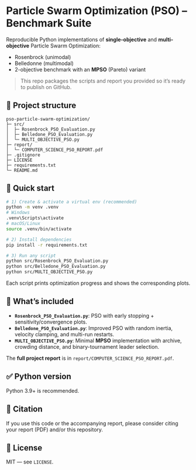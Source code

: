 # Particle Swarm Optimization (PSO) – Benchmark Suite

Reproducible Python implementations of **single-objective** and **multi-objective** Particle Swarm Optimization:
- Rosenbrock (unimodal)
- Belledonne (multimodal)
- 2-objective benchmark with an **MPSO** (Pareto) variant

> This repo packages the scripts and report you provided so it’s ready to publish on GitHub.

## 📁 Project structure

```
pso-particle-swarm-optimization/
├─ src/
│  ├─ Rosenbrock_PSO_Evaluation.py
│  ├─ Belledone_PSO_Evaluation.py
│  └─ MULTI_OBJECTIVE_PSO.py
├─ report/
│  └─ COMPUTER_SCIENCE_PSO_REPORT.pdf
├─ .gitignore
├─ LICENSE
├─ requirements.txt
└─ README.md
```

## 🚀 Quick start

```bash
# 1) Create & activate a virtual env (recommended)
python -m venv .venv
# Windows
.venv\Scripts\activate
# macOS/Linux
source .venv/bin/activate

# 2) Install dependencies
pip install -r requirements.txt

# 3) Run any script
python src/Rosenbrock_PSO_Evaluation.py
python src/Belledone_PSO_Evaluation.py
python src/MULTI_OBJECTIVE_PSO.py
```

Each script prints optimization progress and shows the corresponding plots.

## 🧪 What’s included

- **`Rosenbrock_PSO_Evaluation.py`**: PSO with early stopping + sensitivity/convergence plots.
- **`Belledone_PSO_Evaluation.py`**: Improved PSO with random inertia, velocity clamping, and multi-run restarts.
- **`MULTI_OBJECTIVE_PSO.py`**: Minimal **MPSO** implementation with archive, crowding distance, and binary-tournament leader selection.

The **full project report** is in `report/COMPUTER_SCIENCE_PSO_REPORT.pdf`.

## ✅ Python version

Python 3.9+ is recommended.

## 📝 Citation

If you use this code or the accompanying report, please consider citing your report (PDF) and/or this repository.

## 📄 License

MIT — see `LICENSE`.
